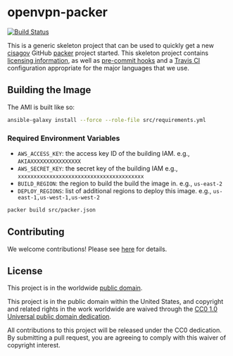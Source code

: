 # openvpn-packer #

[![Build Status](https://travis-ci.com/cisagov/openvpn-packer.svg?branch=develop)](https://travis-ci.com/cisagov/openvpn-packer)

This is a generic skeleton project that can be used to quickly get a
new [cisagov](https://github.com/cisagov) GitHub
[packer](https://packer.io) project started.  This skeleton project
contains [licensing information](LICENSE), as well as [pre-commit
hooks](https://pre-commit.com) and a [Travis
CI](https://travis-ci.com) configuration appropriate for the major
languages that we use.

## Building the Image ##

The AMI is built like so:

```bash
ansible-galaxy install --force --role-file src/requirements.yml
```

### Required Environment Variables ###

- `AWS_ACCESS_KEY`: the access key ID of the building IAM. e.g., `AKIAXXXXXXXXXXXXXXXX`
- `AWS_SECRET_KEY`: the secret key of the building IAM e.g., `xxxxxxxxxxxxxxxxxxxxxxxxxxxxxxxxxxxxxxxx`
- `BUILD_REGION`: the region to build the build the image in.  e.g., `us-east-2`
- `DEPLOY_REGIONS`: list of additional regions to deploy this image. e.g., `us-east-1,us-west-1,us-west-2`

```bash
packer build src/packer.json
```

## Contributing ##

We welcome contributions!  Please see [here](CONTRIBUTING.md) for
details.

## License ##

This project is in the worldwide [public domain](LICENSE).

This project is in the public domain within the United States, and
copyright and related rights in the work worldwide are waived through
the [CC0 1.0 Universal public domain
dedication](https://creativecommons.org/publicdomain/zero/1.0/).

All contributions to this project will be released under the CC0
dedication. By submitting a pull request, you are agreeing to comply
with this waiver of copyright interest.

